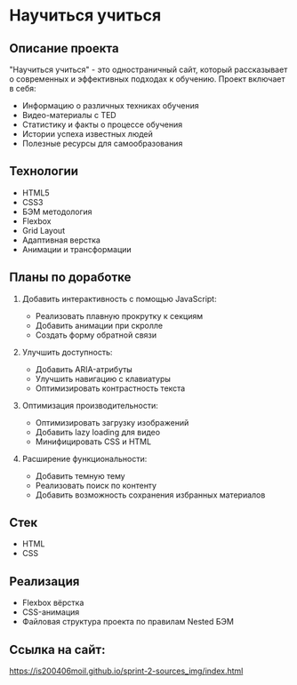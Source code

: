 # Научиться учиться

## Описание проекта
"Научиться учиться" - это одностраничный сайт, который рассказывает о современных и эффективных подходах к обучению. Проект включает в себя:
- Информацию о различных техниках обучения
- Видео-материалы с TED
- Статистику и факты о процессе обучения
- Истории успеха известных людей
- Полезные ресурсы для самообразования

## Технологии
- HTML5
- CSS3
- БЭМ методология
- Flexbox
- Grid Layout
- Адаптивная верстка
- Анимации и трансформации

## Планы по доработке
1. Добавить интерактивность с помощью JavaScript:
   - Реализовать плавную прокрутку к секциям
   - Добавить анимации при скролле
   - Создать форму обратной связи

2. Улучшить доступность:
   - Добавить ARIA-атрибуты
   - Улучшить навигацию с клавиатуры
   - Оптимизировать контрастность текста

3. Оптимизация производительности:
   - Оптимизировать загрузку изображений
   - Добавить lazy loading для видео
   - Минифицировать CSS и HTML

4. Расширение функциональности:
   - Добавить темную тему
   - Реализовать поиск по контенту
   - Добавить возможность сохранения избранных материалов

## Стек
* HTML
* CSS

## Реализация
* Flexbox вёрстка
* CSS-анимация
* Файловая структура проекта по правилам Nested БЭМ

## Ссылка на сайт:
https://is200406moil.github.io/sprint-2-sources_img/index.html